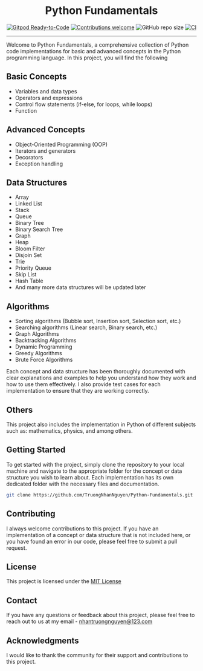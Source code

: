 <div align='center'>

# Python Fundamentals

[![Gitpod Ready-to-Code](https://img.shields.io/badge/Gitpod-Ready--to--Code-blue?logo=gitpod)](https://gitpod.io/#https://github.com/TruongNhanNguyen/Python-Fundamentals)
[![Contributions welcome](https://img.shields.io/static/v1.svg?label=Contributions&message=Welcome&color=0059b3)](https://github.com/TruongNhanNguyen/Python-Fundamentals/blob/master/CONTRIBUTING.md)
![GitHub repo size](https://img.shields.io/github/repo-size/TruongNhanNguyen/Python-Fundamentals?color=red)
[![CI](https://img.shields.io/github/actions/workflow/status/TruongNhanNguyen/Python-Fundamentals/CI.yml?branch=master&label=CI&logo=github)](https://github.com/TruongNhanNguyen/Python-Fundamentals/actions/workflows/CI.yml)
</div>

---

Welcome to Python Fundamentals, a comprehensive collection of Python code implementations for basic and advanced concepts in the Python programming language. In this project, you will find the following

## Basic Concepts

- Variables and data types
- Operators and expressions
- Control flow statements (if-else, for loops, while loops)
- Function

## Advanced Concepts

- Object-Oriented Programming (OOP)
- Iterators and generators
- Decorators
- Exception handling

## Data Structures

- Array
- Linked List
- Stack
- Queue
- Binary Tree
- Binary Search Tree
- Graph
- Heap
- Bloom Filter
- Disjoin Set
- Trie
- Priority Queue
- Skip List
- Hash Table
- And many more data structures will be updated later

## Algorithms

- Sorting algorithms (Bubble sort, Insertion sort, Selection sort, etc.)
- Searching algorithms (Linear search, Binary search, etc.)
- Graph Algorithms
- Backtracking Algorithms
- Dynamic Programming
- Greedy Algorithms
- Brute Force Algorithms

Each concept and data structure has been thoroughly documented with clear explanations and examples to help you understand how they work and how to use them effectively. I also provide test cases for each implementation to ensure that they are working correctly.

## Others

This project also includes the implementation in Python of different subjects such as: mathematics, physics, and among others.

## Getting Started

To get started with the project, simply clone the repository to your local machine and navigate to the appropriate folder for the concept or data structure you wish to learn about. Each implementation has its own dedicated folder with the necessary files and documentation.

```sh
git clone https://github.com/TruongNhanNguyen/Python-Fundamentals.git
```

## Contributing

I always welcome contributions to this project. If you have an implementation of a concept or data structure that is not included here, or you have found an error in our code, please feel free to submit a pull request.

## License

This project is licensed under the [MIT License](https://opensource.org/licenses/MIT)

## Contact

If you have any questions or feedback about this project, please feel free to reach out to us at my email - nhantruongnguyen@123.com

## Acknowledgments

I would like to thank the community for their support and contributions to this project.